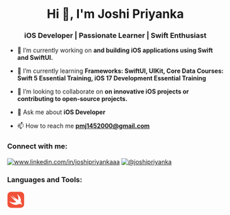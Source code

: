 <h1 align="center">Hi 👋, I'm Joshi Priyanka</h1>
<h3 align="center">iOS Developer | Passionate Learner | Swift Enthusiast</h3>

- 🔭 I’m currently working on **and building iOS applications using Swift and SwiftUI.**

- 🌱 I’m currently learning **Frameworks: SwiftUI, UIKit, Core Data Courses: Swift 5 Essential Training, iOS 17 Development Essential Training**

- 👯 I’m looking to collaborate on **on innovative iOS projects or contributing to open-source projects.**

- 💬 Ask me about **iOS Developer**

- 📫 How to reach me **pmj1452000@gmail.com**

<h3 align="left">Connect with me:</h3>
<p align="left">
<a href="https://linkedin.com/in/www.linkedin.com/in/joshipriyankaaa" target="blank"><img align="center" src="https://raw.githubusercontent.com/rahuldkjain/github-profile-readme-generator/master/src/images/icons/Social/linked-in-alt.svg" alt="www.linkedin.com/in/joshipriyankaaa" height="30" width="40" /></a>
<a href="https://medium.com/@joshipriyanka" target="blank"><img align="center" src="https://raw.githubusercontent.com/rahuldkjain/github-profile-readme-generator/master/src/images/icons/Social/medium.svg" alt="@joshipriyanka" height="30" width="40" /></a>
</p>

<h3 align="left">Languages and Tools:</h3>
<p align="left"> <a href="https://developer.apple.com/swift/" target="_blank" rel="noreferrer"> <img src="https://raw.githubusercontent.com/devicons/devicon/master/icons/swift/swift-original.svg" alt="swift" width="40" height="40"/> </a> </p>
